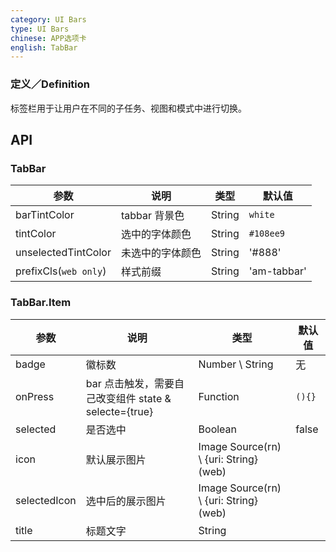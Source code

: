```yaml
---
category: UI Bars
type: UI Bars
chinese: APP选项卡
english: TabBar
---
```



### 定义／Definition
标签栏用于让用户在不同的子任务、视图和模式中进行切换。

## API

### TabBar

| 参数             | 说明                                         | 类型     | 默认值        |
|------------------|----------------------------------------------|----------|---------------|
| barTintColor        | tabbar 背景色                     | String   | `white`            |
| tintColor         | 选中的字体颜色                               | String | `#108ee9`         |
| unselectedTintColor       | 未选中的字体颜色  | String | '#888'           |
| prefixCls(`web only`) | 样式前缀  | String   | 'am-tabbar'      |


### TabBar.Item

| 参数 | 说明             | 类型                    | 默认值 |
|------|------------------|-------------------------|--------|
| badge  | 徽标数  | Number \ String           | 无     |
| onPress  | bar 点击触发，需要自己改变组件 state & selecte={true} | Function | `(){}`     |
| selected  | 是否选中 | Boolean | false     |
| icon  | 默认展示图片 | Image Source(rn) \ {uri: String} (web) |      |
| selectedIcon  |  选中后的展示图片 | Image Source(rn) \ {uri: String} (web) |      |
| title  |  标题文字 | String |      |
